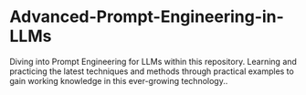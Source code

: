 # Advanced-Prompt-Engineering-in-LLMs
Diving into Prompt Engineering for LLMs within this repository. Learning and practicing the latest techniques and methods through practical examples to gain working knowledge in this ever-growing technology..
